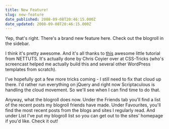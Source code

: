 ```yaml
---
title: New Feature!
slug: new-feature
date_published: 2008-09-08T20:46:15.000Z
date_updated: 2008-09-08T20:46:15.000Z
---
```


Yep, that's right. There's a brand new feature here. Check out the blogroll in the sidebar.

I think it's pretty awesome. And it's all thanks to [this](http://nettuts.com/javascript-ajax/building-a-better-blogroll-dynamic-fun-with-simplepie-and-jquery/) awesome little tutorial from NETTUTS. It's actually done by Chris Coyier over at CSS-Tricks (who's screencast helped me actually build this and several other WordPress templates from scratch).

I've hopefully got a few more tricks coming - I still need to fix that cloud up there. I'd rather run everything on jQuery and right now Scriptaculous is handling the cloud movement. So we'll see when I can find time to do that.

Anyway, what the blogroll does now. Under the Friends tab you'll find a list of the recent posts my blogroll friends have made. Under Favourites, you'll find the most recent posts from the blogs and sites I regularly read. And under List I've put my blogroll list so you can get out to the sites' homepage if you'd like. Check it out!
